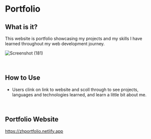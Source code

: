 # Portfolio

## What is it?
This website is portfolio showcasing my projects and my skills I have learned throughout my web development journey.


![Screenshot (181)](https://user-images.githubusercontent.com/68923037/116732076-33016600-a9b0-11eb-80b3-89ea8e3a959c.png)

 
<br/>





## How to Use
* Users clink on link to website and scoll through to see projects, languages and technologies learned, and learn a little bit about me.





<br/>

    
    

## Portfolio Website

https://zhportfolio.netlify.app

<br/>
